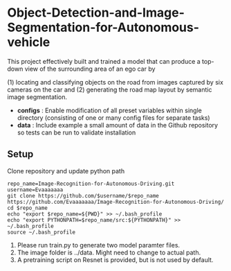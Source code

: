 # Object-Detection-and-Image-Segmentation-for-Autonomous-vehicle
This project effectively built and trained a model that can produce a top-down view of the surrounding area of an ego car by

(1) locating and classifying objects on the road from images captured by six cameras on the car and 
(2) generating the road map layout by semantic image segmentation.

- **configs** : Enable modification of all preset variables within single directory (consisting of one or many config files for separate tasks)
- **data** : Include example a small amount of data in the Github repository so tests can be run to validate installation

## Setup
Clone repository and update python path
```
repo_name=Image-Recognition-for-Autonomous-Driving.git
username=Evaaaaaaa
git clone https://github.com/$username/$repo_name
https://github.com/Evaaaaaaa/Image-Recognition-for-Autonomous-Driving/
cd $repo_name
echo "export $repo_name=${PWD}" >> ~/.bash_profile
echo "export PYTHONPATH=$repo_name/src:${PYTHONPATH}" >> ~/.bash_profile
source ~/.bash_profile
```
1. Please run train.py to generate two model paramter files.
2. The image folder is ../data. Might need to change to actual path. 
3. A pretraining script on Resnet is provided, but is not used by default.
